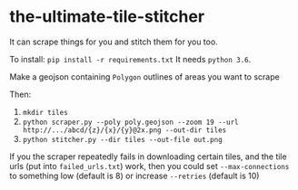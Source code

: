 # the-ultimate-tile-stitcher

It can scrape things for you and stitch them for you too.

To install: `pip install -r requirements.txt`
It needs `python 3.6`.


Make a geojson containing `Polygon` outlines of areas you want to scrape

Then:

1. `mkdir tiles`
2. `python scraper.py --poly poly.geojson --zoom 19 --url http://.../abcd/{z}/{x}/{y}@2x.png --out-dir tiles`
3. `python stitcher.py --dir tiles --out-file out.png`

If you the scraper repeatedly fails in downloading certain tiles, and the tile urls (put into `failed_urls.txt`) work, then you could set `--max-connections` to something low (default is 8) or increase `--retries` (default is 10)